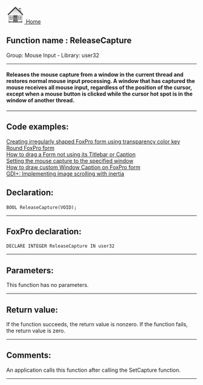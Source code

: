 [<img src="../../images/home.png"> Home ](https://github.com/VFPX/Win32API)  

## Function name : ReleaseCapture
Group: Mouse Input - Library: user32    
***  


#### Releases the mouse capture from a window in the current thread and restores normal mouse input processing. A window that has captured the mouse receives all mouse input, regardless of the position of the cursor, except when a mouse button is clicked while the cursor hot spot is in the window of another thread.
***  


## Code examples:
[Creating irregularly shaped FoxPro form using transparency color key](../../samples/sample_033.md)  
[Round FoxPro form](../../samples/sample_143.md)  
[How to drag a Form not using its Titlebar or Caption](../../samples/sample_195.md)  
[Setting the mouse capture to the specified window](../../samples/sample_282.md)  
[How to draw custom Window Caption on FoxPro form](../../samples/sample_499.md)  
[GDI+: Implementing image scrolling with inertia](../../samples/sample_595.md)  

## Declaration:
```foxpro  
BOOL ReleaseCapture(VOID);  
```  
***  


## FoxPro declaration:
```foxpro  
DECLARE INTEGER ReleaseCapture IN user32  
```  
***  


## Parameters:
This function has no parameters.   
***  


## Return value:
If the function succeeds, the return value is nonzero. If the function fails, the return value is zero.  
***  


## Comments:
An application calls this function after calling the SetCapture function.   
  
***  

